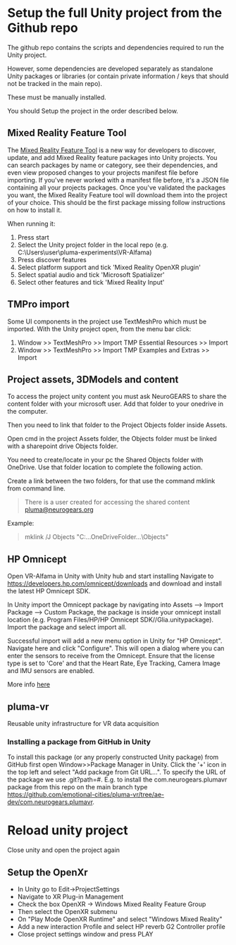 # Setup the full Unity project from the Github repo


The github repo contains the scripts and dependencies required to run the Unity project. 

However, some dependencies are developed separately as standalone Unity packages or libraries (or contain private information / keys that should not be tracked in the main repo). 

These must be manually installed.

You should Setup the project in the order described below.

## Mixed Reality Feature Tool
The [Mixed Reality Feature Tool](https://learn.microsoft.com/en-us/windows/mixed-reality/develop/unity/welcome-to-mr-feature-tool) is a new way for developers to discover, update, and add Mixed Reality feature packages into Unity projects. You can search packages by name or category, see their dependencies, and even view proposed changes to your projects manifest file before importing. If you've never worked with a manifest file before, it's a JSON file containing all your projects packages. Once you've validated the packages you want, the Mixed Reality Feature tool will download them into the project of your choice.
This should be the first package missing follow instructions on how to install it.

When running it:
1. Press start
2. Select the Unity project folder in the local repo (e.g. C:\Users\user\pluma-experiments\VR-Alfama)
3. Press discover features
4. Select platform support and tick 'Mixed Reality OpenXR plugin'
5. Select spatial audio and tick 'Microsoft Spatializer'
6. Select other features and tick 'Mixed Reality Input'

## TMPro import
Some UI components in the project use TextMeshPro which must be imported. With the Unity project open, from the menu bar click:
1. Window >> TextMeshPro >> Import TMP Essential Resources >> Import
2. Window >> TextMeshPro >> Import TMP Examples and Extras >> Import

## Project assets, 3DModels and content

To access the project unity content you must ask NeuroGEARS to share the content folder with your microsoft user.
Add that folder to your onedrive in the computer.

Then you need to link that folder to the Project Objects folder inside Assets.

Open cmd in the project Assets folder, the Objects folder must be linked with a sharepoint drive Objects folder.

You need to create/locate in your pc the Shared Objects folder with OneDrive. Use that folder location to complete the following action.

Create a link between the two folders, for that use the command mklink from command line.

> There is a user created for accessing the shared content 
> pluma@neurogears.org

Example: 
> mklink /J Objects "C:\...OneDriveFolder...\Objects"

## HP Omnicept
Open VR-Alfama in Unity with Unity hub and start installing
Navigate to https://developers.hp.com/omnicept/downloads and download and install the latest HP Omnicept SDK.

In Unity import the Omnicept package by navigating into  Assets --> Import Package --> Custom Package, the package is inside your omnicept install location (e.g. Program Files/HP/HP Omnicept SDK/<version>/Glia.unitypackage). Import the package and select import all.

Successful import will add a new menu option in Unity for "HP Omnicept". Navigate here and click "Configure". This will open a dialog where you can enter the sensors to receive from the Omnicept. Ensure that the license type is set to 'Core' and that the Heart Rate, Eye Tracking, Camera Image and IMU sensors are enabled.

More info [here](https://developers.hp.com/omnicept/docs/unity/getting-started)

## pluma-vr
Reusable unity infrastructure for VR data acquisition

### Installing a package from GitHub in Unity
To install this package (or any properly constructed Unity package) from GitHub first open Window>>Package Manager in Unity. Click the '+' icon in the top left and select "Add package from Git URL...". To specify the URL of the package we use <URL>.git?path=<subfolder>#<branch>. E.g. to install the com.neurogears.plumavr package from this repo on the main branch type https://github.com/emotional-cities/pluma-vr/tree/ae-dev/com.neurogears.plumavr.

# Reload unity project 
Close unity and open the project again

## Setup the OpenXr 
- In Unity go to Edit->ProjectSettings
- Navigate to XR Plug-in Management 
- Check the box OpenXR -> Windows Mixed Reality Feature Group 
- Then select the OpenXR submenu 
- On "Play Mode OpenXR Runtime" and select "Windows Mixed Reality"
- Add a new interaction Profile and select HP reverb G2 Controller profile 
- Close project settings window and press PLAY
